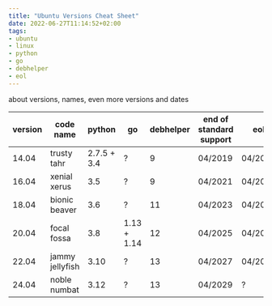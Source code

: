 ```yaml
---
title: "Ubuntu Versions Cheat Sheet"
date: 2022-06-27T11:14:52+02:00
tags:
- ubuntu
- linux
- python
- go
- debhelper
- eol
---
```


about versions, names, even more versions and dates

| version | code name | python | go | debhelper | end of standard support | eol |
|---|---|---|---|---|---|---|
| 14.04 | trusty tahr | 2.7.5 + 3.4 | ? | 9 | 04/2019 | 04/2024 |
| 16.04 | xenial xerus | 3.5 | ? | 9 | 04/2021 | 04/2026 |
| 18.04 | bionic beaver | 3.6 | ? | 11 | 04/2023 | 04/2028 |
| 20.04 | focal fossa | 3.8 | 1.13 + 1.14 | 12 | 04/2025 | 04/2030 |
| 22.04 | jammy jellyfish | 3.10 | ? | 13 | 04/2027 | 04/2032 |
| 24.04 | noble numbat | 3.12 | ? | 13 | 04/2029 | ? |
